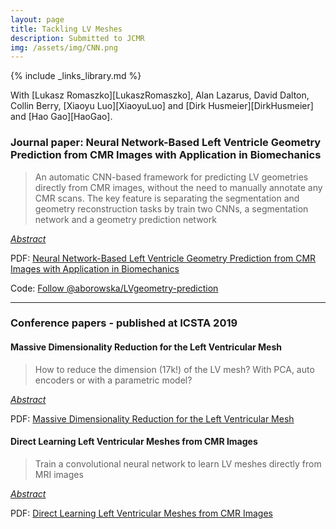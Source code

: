```yaml
---
layout: page
title: Tackling LV Meshes
description: Submitted to JCMR
img: /assets/img/CNN.png
---
```

{% include _links_library.md %}

<script type="text/javascript">
 function showhide(id) {
    var e = document.getElementById(id);
    e.style.display = (e.style.display == 'block') ? 'none' : 'block';
 }
</script>
   
With [Lukasz Romaszko][LukaszRomaszko], Alan Lazarus, David Dalton, Collin Berry, [Xiaoyu Luo][XiaoyuLuo] and [Dirk Husmeier][DirkHusmeier] and [Hao Gao][HaoGao].


### Journal paper: Neural Network-Based Left Ventricle Geometry Prediction from CMR Images with Application in Biomechanics

> An automatic CNN-based framework for predicting LV geometries directly from CMR images, without the need to manually annotate any CMR scans. The key feature is  separating the segmentation and geometry reconstruction tasks by train two CNNs, a segmentation network and a geometry prediction network

<i class="fa fa-sticky-note" aria-hidden="true"></i> <a href="javascript:showhide('dimred')">_Abstract_</a>
<div id="dimred" style="display:none;">
<p>  <div style="font-size:0.85em; text-align: justify;">Background: Combining biomechanical modelling of left ventricular (LV) function and dysfunction with cardiac magnetic resonance (CMR) imaging has the potential to improve the prognosis of patient-specific cardiovascular disease risks. Biomechanical studies of LV function in three dimensions usually rely on a computerized representation of the LV geometry based on finite element discretization, which is essential for numerically simulating in vivo cardiac dynamics. Detailed knowledge of the LV geometry is also relevant for various other clinical applications, such as assessing the LV cavity volume and wall thickness. Accurately and automatically reconstructing personalized LV geometries from conventional CMR images with minimal manual intervention is still a challenging task, which is a pre-requisite for any subsequent automated biomechanical analysis. Methods: We propose a deep learning-based automatic pipeline for predicting the three-dimensional LV geometry directly from routinely-available cine CMR images, without the need to manually annotate the ventricular wall. Our framework takes advantage of a low-dimensional representation of the high-dimensional LV geometry based on principal component analysis. We analyze how the inference of myocardial passive stiffness is affected by using our automatically generated LV geometries instead of manually generated ones. These insights will inform the development of statistical emulators of LV dynamics to avoid computationally expensive biomechanical simulations. Results: Our proposed framework enables accurate LV geometry reconstruction, outperforming previous approaches by delivering a reconstruction error 50% lower than reported in the literature. We further demonstrate that for a nonlinear cardiac mechanics model, using our reconstructed LV geometries instead of manually extracted ones only moderately affects the inference of passive myocardial stiffness described by an anisotropic hyperelastic constitutive law. Conclusions: We have developed a methodological framework for automatically extracting the LV geometry directly from CMR scans. This has the potential to  make an important step towards personalized medicine by eliminating the need for time consuming and costly manual operations. In addition, our method automatically maps the CMR scan into a low-dimensional representation of the LV geometry, which constitutes an important stepping stone towards the development of an LV geometry-heterogeneous emulator.</div> </p>
</div>

<i class="fa fa-download fa-ld" aria-hidden="true"></i> PDF: <a class="page-link" href="{{ '/research/Romaszko, Borowska, Lazarus, Dalton, Berry, Luo, Husmeier, Gao - Neural Network-Based Left Ventricle Geometry Prediction.pdf' | prepend: site.baseurl | prepend: site.url }}">Neural Network-Based Left Ventricle Geometry Prediction from CMR Images with Application in Biomechanics</a>

Code: <a class="github-button" href="https://github.com/aborowska/LVgeometry-prediction" data-size="large" aria-label="Follow @aborowska/LVgeometry-prediction on GitHub">Follow @aborowska/LVgeometry-prediction</a>


----

### Conference papers - published at ICSTA 2019

#### Massive Dimensionality Reduction for the Left Ventricular Mesh

> How to reduce the dimension (17k!) of the LV mesh? With PCA, auto encoders or with a parametric model?

<i class="fa fa-sticky-note" aria-hidden="true"></i> <a href="javascript:showhide('dimred')">_Abstract_</a>
<div id="dimred" style="display:none;">
<p>  <div style="font-size:0.85em; text-align: justify;">Statistical emulation is a promising approach for the translation of cardio-mechanical modelling into the clinical practice. However, a key challenge is to find a low-dimensional representation of the heart, or, for the specific purpose of diagnosing the risk of heart attacks, the left-ventricle of the heart. We consider the problem of dimensionality reduction of the left ventricular mesh, in which we investigate three classes of techniques: principal component analysis (PCA), deep learning (DL) methods based on auto-encoders, and a parametric model from the cardio-mechanical literature. Our finding is that PCA performs as well as the computationally more expensive DL methods, and both outperform the state-of-the-art parametric model.</div> </p>
</div>

<i class="fa fa-download fa-ld" aria-hidden="true"></i> PDF: <a class="page-link" href="{{ '/research/Romaszko, Lazarus, Gao, Borowska, Luo, Husmeier - Massive Dimensionality Reduction for the Left Ventricular Mesh.pdf' | prepend: site.baseurl | prepend: site.url }}">Massive Dimensionality Reduction for the Left Ventricular Mesh</a>



#### Direct Learning Left Ventricular Meshes from CMR Images

> Train a convolutional neural network to learn LV meshes directly from MRI images

<i class="fa fa-sticky-note" aria-hidden="true"></i> <a href="javascript:showhide('cnn')">_Abstract_</a>
<div id="cnn" style="display:none;">
<p>  <div style="font-size:0.85em; text-align: justify;">Biomechanical studies of the left ventricle (LV) typically rely on a mesh of finite element nodes for a discrete representation of the LV geometry, which is used in an approximate numerical solution of the cardio-mechanical equations based on finite-element discretisation. This is typically done by first manually annotating cardiovascular magnetic resonance (CMR) scans, second creating a preliminary mesh, third manually correcting the mesh to account for motion. The whole process requires specialist knowledge, is time consuming and prone to human error, which prohibits its common adoption in the clinics. We propose to overcome these shortcomings by applying statistical pattern recognition techniques to CMR images. In particular, we train a convolutional neural network (CNN) to predict the LVM via learning its principal component representation directly from CMR scans. As a useful side-product we obtain a low-dimensional representation of the LVM, which is of interest for surrogate models (emulators) of the myocardium constitutive models.</div> </p>
</div>

<i class="fa fa-download fa-ld" aria-hidden="true"></i> PDF: <a class="page-link" href="{{ '/research/Romaszko, Borowska, Lazarus, Gao, Luo, Husmeier - Direct Learning Left Ventricular Meshes from CMR Images.pdf' | prepend: site.baseurl | prepend: site.url }}">Direct Learning Left Ventricular Meshes from CMR Images</a>
